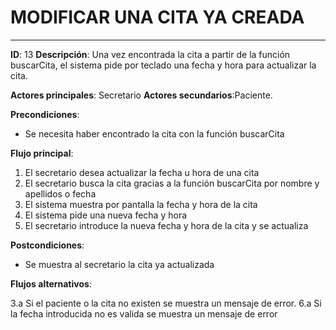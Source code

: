 # MODIFICAR UNA CITA YA CREADA
---
**ID**: 13 **Descripción**: Una vez encontrada la cita a partir de la función buscarCita, el sistema pide por teclado una fecha y hora para actualizar la cita.

**Actores principales**: Secretario **Actores secundarios**:Paciente.

**Precondiciones**:

   * Se necesita haber encontrado la cita con la función buscarCita

**Flujo principal**:

 1. El secretario desea actualizar la fecha u hora de una cita
 2. El secretario busca la cita gracias a la función buscarCita por nombre y apellidos o fecha
 3. El sistema muestra por pantalla la fecha y hora de la cita
 4. El sistema pide una nueva fecha y hora
 5. El secretario introduce la nueva fecha y hora de la cita y se actualiza

**Postcondiciones**:

   * Se muestra al secretario la cita ya actualizada

**Flujos alternativos**:

 3.a Si el paciente o la cita no existen se muestra un mensaje de error.
 6.a Si la fecha introducida no es valida se muestra un mensaje de error


